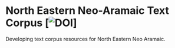 # North Eastern Neo-Aramaic Text Corpus [![DOI](https://zenodo.org/badge/178829734.svg)]

Developing text corpus resources for North Eastern Neo Aramaic.
